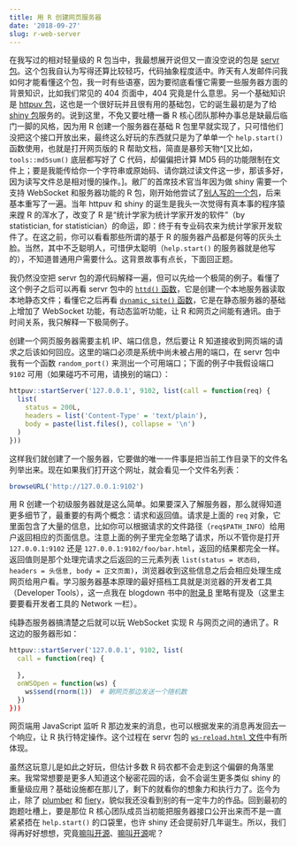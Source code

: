 ```yaml
---
title: 用 R 创建网页服务器
date: '2018-09-27'
slug: r-web-server
---
```


在我写过的相对轻量级的 R 包当中，我最想展开说但又一直没空说的包是 [servr 包](https://github.com/yihui/servr)。这个包我自认为写得还算比较轻巧，代码抽象程度适中。昨天有人发邮件问我如何才能看懂这个包，我一时有些语塞，因为要彻底看懂它需要一些服务器方面的背景知识，比如我们常见的 404 页面中，404 究竟是什么意思。另一个基础知识是 [httpuv 包](https://github.com/rstudio/httpuv)，这也是一个很好玩并且很有用的基础包，它的诞生最初是为了给 [shiny 包](https://github.com/rstudio/shiny)服务的。说到这里，不免又要吐槽一番 R 核心团队那种办事总是缺最后临门一脚的风格，因为用 R 创建一个服务器在基础 R 包里早就实现了，只可惜他们没把这个接口开放出来，最终这么好玩的东西就只是为了单单一个 `help.start()` 函数使用，也就是打开网页版的 R 帮助文档，简直是暴殄天物^[又比如，`tools::md5sum()` 底层都写好了 C 代码，却偏偏把计算 MD5 码的功能限制在文件上；要是我能传给你一个字符串或原始码、请你跳过读文件这一步，那该多好，因为读写文件总是相对慢的操作。]。敝厂的首席技术官当年因为做 shiny 需要一个支持 WebSocket 和服务器功能的 R 包，刚开始他尝试了[别人写的一个包](https://github.com/rstudio/R-Websockets)，后来基本重写了一遍。当年 httpuv 和 shiny 的诞生是我头一次觉得有真本事的程序猿来蹚 R 的浑水了，改变了 R 是“统计学家为统计学家开发的软件”（by statistician, for statistician）的命运，即：终于有专业码农来为统计学家开发软件了。在这之前，你可以看看那些所谓的基于 R 的服务器产品都是何等的灰头土脸。当然，其中不乏聪明人，可惜伊太聪明（`help.start()` 的服务器就是他写的），不知道普通用户需要什么。这背景故事有点长，下面回正题。

我仍然没空把 servr 包的源代码解释一遍，但可以先给一个极简的例子。看懂了这个例子之后可以再看 servr 包中的 [`httd()` 函数](https://github.com/yihui/servr/blob/master/R/static.R)，它是创建一个本地服务器读取本地静态文件；看懂它之后再看 [`dynamic_site()` 函数](https://github.com/yihui/servr/blob/master/R/dynamic.R)，它是在静态服务器的基础上增加了 WebSocket 功能，有动态监听功能，让 R 和网页之间能有通讯。由于时间关系，我只解释一下极简例子。

创建一个网页服务器需要主机 IP、端口信息，然后要让 R 知道接收到网页端的请求之后该如何回应。这里的端口必须是系统中尚未被占用的端口，在 servr 包中我有一个函数 `random_port()` 来测出一个可用端口；下面的例子中我假设端口 `9102` 可用（如果碰巧不可用，请换别的端口）：

```r
httpuv::startServer('127.0.0.1', 9102, list(call = function(req) {
  list(
    status = 200L,
    headers = list('Content-Type' = 'text/plain'),
    body = paste(list.files(), collapse = '\n')
  )
}))
```

这样我们就创建了一个服务器，它要做的唯一一件事是把当前工作目录下的文件名列举出来。现在如果我们打开这个网址，就会看见一个文件名列表：

```r
browseURL('http://127.0.0.1:9102')
```

用 R 创建一个初级服务器就是这么简单。如果要深入了解服务器，那么就得知道更多细节了，最重要的有两个概念：请求和返回值。请求是上面的 `req` 对象，它里面包含了大量的信息，比如你可以根据请求的文件路径（`req$PATH_INFO`）给用户返回相应的页面信息。注意上面的例子里完全忽略了请求，所以不管你是打开 `127.0.0.1:9102` 还是 `127.0.0.1:9102/foo/bar.html`，返回的结果都完全一样。返回值则是那个处理完请求之后返回的三元素列表 `list(status = 状态码, headers = 头信息, body = 正文页面)`，浏览器收到这些信息之后会相应处理生成网页给用户看。学习服务器基本原理的最好搭档工具就是浏览器的开发者工具（Developer Tools），这一点我在 blogdown 书中的[附录 B](https://bookdown.org/yihui/blogdown/website-basics.html) 里略有提及（这里主要要看开发者工具的 Network 一栏）。

纯静态服务器搞清楚之后就可以玩 WebSocket 实现 R 与网页之间的通讯了。R 这边的服务器形如：

```r
httpuv::startServer('127.0.0.1', 9102, list(
  call = function(req) {
  
  },
  onWSOpen = function(ws) {
    ws$send(rnorm(1))  # 朝网页那边发送一个随机数
  })
}))
```

网页端用 JavaScript 监听 R 那边发来的消息，也可以根据发来的消息再发回去一个响应，让 R 执行特定操作。这个过程在 servr 包的 [`ws-reload.html` 文件](https://github.com/yihui/servr/blob/master/inst/resources/ws-reload.html)中有所体现。

虽然这玩意儿是如此之好玩，但估计多数 R 码农都不会走到这个偏僻的角落里来。我常常想要是更多人知道这个秘密花园的话，会不会诞生更多类似 shiny 的重量级应用？基础设施都在那儿了，剩下的就看你的想象力和执行力了。迄今为止，除了 [plumber](https://github.com/trestletech/plumber) 和 [fiery](https://github.com/thomasp85/fiery)，貌似我还没看到别的有一定牛力的作品。回到最初的跑题吐槽上，要是那位 R 核心团队成员当初能把服务器接口公开出来而不是一直紧紧捂在 `help.start()` 的口袋里，也许 shiny 还会提前好几年诞生。所以，我们得再好好想想，究竟[嘛叫开源](/cn/2017/12/homebrew-open-source/)、[嘛叫开源](/cn/2013/11/open-source-again/)呢？
